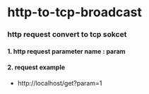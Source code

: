 # http-to-tcp-broadcast
### http request convert to tcp sokcet
#### 1. http request parameter name : param
#### 2. request example
- http://localhost/get?param=1
